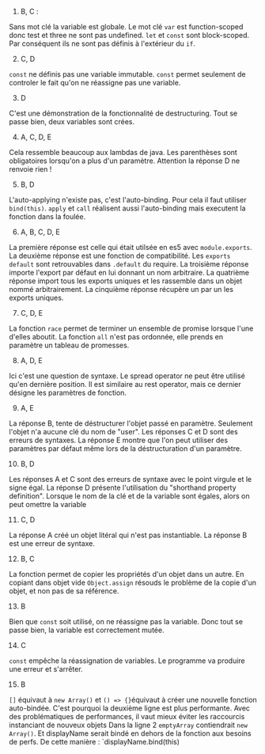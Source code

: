 1. B, C : 

Sans mot clé la variable est globale. 
Le mot clé `var` est function-scoped donc test et three ne sont pas undefined.
`let` et `const` sont block-scoped. Par conséquent ils ne sont pas définis à l'extérieur du `if`.

2. C, D

`const` ne définis pas une variable immutable. 
`const` permet seulement de controler le fait qu'on ne réassigne pas une variable.

3. D

C'est une démonstration de la fonctionnalité de destructuring.
Tout se passe bien, deux variables sont crées.

4. A, C, D, E

Cela ressemble beaucoup aux lambdas de java.
Les parenthèses sont obligatoires lorsqu'on a plus d'un paramètre.
Attention la réponse D ne renvoie rien !

5. B, D

L'auto-applying n'existe pas, c'est l'auto-binding.
Pour cela il faut utiliser `bind(this)`.
`apply` et `call` réalisent aussi l'auto-binding mais executent la fonction dans la foulée.

6. A, B, C, D, E

La première réponse est celle qui était utilsée en es5 avec `module.exports`.
La deuxième réponse est une fonction de compatibilité. Les `exports default` sont retrouvables dans `.default` du require.
La troisième réponse importe l'export par défaut en lui donnant un nom arbitraire.
La quatrième réponse import tous les exports uniques et les rassemble dans un objet nommé arbitrairement.
La cinquième réponse récupère un par un les exports uniques.

7. C, D, E

La fonction `race` permet de terminer un ensemble de promise lorsque l'une d'elles aboutit.
La fonction `all` n'est pas ordonnée, elle prends en paramètre un tableau de promesses.

8. A, D, E

Ici c'est une question de syntaxe. Le spread operator ne peut être utilisé qu'en dernière position.
Il est similaire au rest operator, mais ce dernier désigne les paramètres de fonction.

9. A, E

La réponse B, tente de déstructurer l'objet passé en paramètre. Seulement l'objet n'a aucune clé du nom de "user".
Les réponses C et D sont des erreurs de syntaxes.
La réponse E montre que l'on peut utiliser des paramètres par défaut même lors de la déstructuration d'un paramètre.

10. B, D

Les réponses A et C sont des erreurs de syntaxe avec le point virgule et le signe égal.
La réponse D présente l'utilisation du "shorthand property definition". Lorsque le nom de la clé et de la variable sont égales, alors on peut omettre la variable

11. C, D

La réponse A créé un objet litéral qui n'est pas instantiable.
La réponse B est une erreur de syntaxe.

12. B, C

La fonction permet de copier les propriétés d'un objet dans un autre. 
En copiant dans objet vide `Object.assign` résouds le problème de la copie d'un objet, et non pas de sa référence.

13. B

Bien que `const` soit utilisé, on ne réassigne pas la variable.
Donc tout se passe bien, la variable est correctement mutée. 

14. C

`const` empêche la réassignation de variables. 
Le programme va produire une erreur et s'arrêter.

15. B

`[]` équivaut à `new Array()` et `() => {}`équivaut à créer une nouvelle fonction auto-bindée.
C'est pourquoi la deuxième ligne est plus performante.
Avec des problématiques de performances, il vaut mieux éviter les raccourcis instanciant de nouveux objets
Dans la ligne 2 `emptyArray` contiendrait `new Array()`.
Et displayName serait bindé en dehors de la fonction aux besoins de perfs. De cette manière : `displayName.bind(this)
